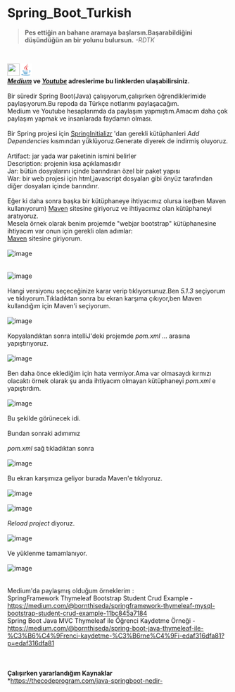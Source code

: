 # Spring_Boot_Turkish

>**Pes ettiğin an bahane aramaya başlarsın.Başarabildiğini düşündüğün an bir yolunu bulursun.** _-RDTK_
<br>

<img align="left" src="https://www.vectorlogo.zone/logos/springio/springio-icon.svg" width="28" height="28"> <img align="left" src="https://raw.githubusercontent.com/devicons/devicon/master/icons/java/java-original.svg" alt="java" width="28" height="28">
<br>

 **_[Medium](https://medium.com/@bornthiseda)_ ve _[Youtube](https://www.youtube.com/channel/UCcL288xeuXnGSx1QFw4Wuwg/videos)_ adreslerime bu linklerden ulaşabilirsiniz.**
 <br>
 <br>
 Bir süredir Spring Boot(Java) çalışıyorum,çalışırken öğrendiklerimide paylaşıyorum.Bu repoda da Türkçe notlarımı paylaşacağım.
 <br>
 Medium ve Youtube hesaplarımda da paylaşım yapmıştım.Amacım daha çok paylaşım yapmak ve insanlarada faydamın olması.
<br>
<br>
Bir Spring projesi için [SpringInitializr](https://start.spring.io/) 'dan gerekli kütüphanleri _Add Dependencies_ kısmından yüklüyoruz.Generate diyerek de indirmiş oluyoruz.
<br>
<br>
Artifact: jar yada war paketinin ismini belirler
<br>
Description: projenin kısa açıklamasıdır
<br>
Jar: bütün dosyalarını içinde barındıran özel bir paket yapısı
<br>
War: bir web projesi için html,javascript dosyaları gibi önyüz tarafından diğer dosyaları içinde barındırır.
<br>
<br>
Eğer ki daha sonra başka bir kütüphaneye ihtiyacımız olursa ise(ben Maven kullanıyorum) [Maven](https://mvnrepository.com/)  sitesine giriyoruz ve ihtiyacımız olan kütüphaneyi aratıyoruz.
<br>
Mesela örnek olarak benim projemde "webjar bootstrap" kütüphanesine ihtiyacım var onun için gerekli olan adımlar:
<br>
[Maven](https://mvnrepository.com/) sitesine giriyorum.
<br>
<br>
![image](https://user-images.githubusercontent.com/61595808/146385828-801adb79-cb63-4fcb-b6ef-d688210afb0b.png)
<br>
<br>
<br>
![image](https://user-images.githubusercontent.com/61595808/146385935-f379ae27-049b-4f41-ae24-9a32330f8615.png)
<br>
<br>
Hangi versiyonu seçeceğinize karar verip tıklıyorsunuz.Ben _5.1.3_ seçiyorum ve tıklıyorum.Tıkladıktan sonra bu ekran karşıma çıkıyor,ben Maven kullandığım için Maven'i seçiyorum.
<br>
<br>
![image](https://user-images.githubusercontent.com/61595808/146386255-75dc0b6e-fd36-4d81-ba4f-2f918d2d3440.png)
<br>
<br>
Kopyalandıktan sonra intelliJ'deki projemde _pom.xml_  <dependencies> ... </dependencies> arasına yapıştırıyoruz.
<br>
<br>
![image](https://user-images.githubusercontent.com/61595808/146386821-44107cd5-0c29-4dc7-9166-e5b6ca650ccd.png)
<br>
<br>
Ben daha önce eklediğim için hata vermiyor.Ama var olmasaydı kırmızı olacaktı örnek olarak şu anda ihtiyacım olmayan kütüphaneyi _pom.xml_ e yapıştırdım.
<br>
<br>
![image](https://user-images.githubusercontent.com/61595808/146387145-c1306e54-f622-41b3-9492-e36099e9afbf.png)
<br>
<br>
Bu şekilde görünecek idi.
<br>
<br>
Bundan sonraki adımımız
<br>
<br>
_pom.xml_ sağ tıkladıktan sonra
<br>
<br>
![image](https://user-images.githubusercontent.com/61595808/146387455-807cdbab-8500-4c26-b607-f81196798ac0.png)
<br>
<br>
Bu ekran karşımıza geliyor burada Maven'e tıklıyoruz.
<br>
<br>
![image](https://user-images.githubusercontent.com/61595808/146387570-a1f0bba1-a385-4dfe-a7d7-0d11ab03d00e.png)
<br>
<br>
![image](https://user-images.githubusercontent.com/61595808/146387661-ad199b2a-57cd-430b-abdc-cfe2403afd0b.png)
<br>
<br>
_Reload project_ diyoruz.
<br>
<br>
![image](https://user-images.githubusercontent.com/61595808/146387936-220c1ac2-6954-47d5-96f4-a5d65ab88896.png)
<br>
<br>
Ve yüklenme tamamlanıyor.
<br>
<br>
![image](https://user-images.githubusercontent.com/61595808/146388019-6392148a-39d1-4902-89d6-384a653638f3.png)
<br>
<br>
<br>
Medium'da paylaşmış olduğum örneklerim :
<br>
SpringFramework Thymeleaf Bootstrap Student Crud Example  - https://medium.com/@bornthiseda/springframework-thymeleaf-mysql-bootstrap-student-crud-example-11bc845a7184
<br>
Spring Boot Java MVC Thymeleaf ile Öğrenci Kaydetme Örneği   -https://medium.com/@bornthiseda/spring-boot-java-thymeleaf-ile-%C3%B6%C4%9Frenci-kaydetme-%C3%B6rne%C4%9Fi-edaf316dfa81?p=edaf316dfa81
<br>
<br>
<br>
<br>
**Çalışırken yararlandığım Kaynaklar**
<br>
*https://thecodeprogram.com/java-springboot-nedir-
